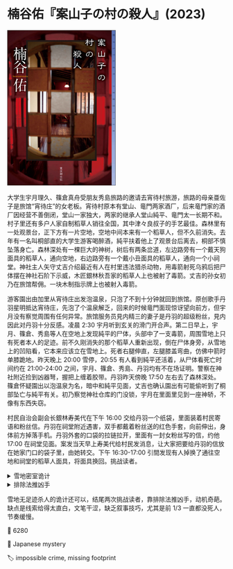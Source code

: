 # 楠谷佑『案山子の村の殺人』(2023)

<img src=images/2023_cover.jpg width=250/>

大学生宇月理久、篠倉真舟受朋友秀島旅路的邀请去宵待村旅游，旅路的母亲亜佐子是旅馆“宵待庄”的女老板。宵待村原本有堂山、竜門两家酒厂，后来竜門家的酒厂因经营不善倒闭，堂山一家独大，两家的继承人堂山純平、竜門太一长期不和。村子里还有多户人家自制稻草人销往全国，其中津々良叔子的手艺最佳。森林里有一处观景台，正下方有一片空地，空地中间本来有一个稻草人，但不久前消失。去年有一名叫桐部直的大学生游客喝醉酒，純平扶着他上了观景台后离去，桐部不慎坠落身亡。森林深处有一棵巨大的神树，树后有两条岔道，左边路旁有一个戴天狗面具的稻草人，通向空地，右边路旁有一个戴小丑面具的稻草人，通向一个小祠堂。神社主人矢守丈吉介绍最近有人在村里违法猎杀动物，用毒箭射死乌鸦后把尸体摆在神社石阶下示威，木匠銀林秋吾家的稻草人上也被射了毒箭。丈吉的孙女初乃在旅馆帮佣。一块木制指示牌上也被射入毒箭。

游客園出由加里从宵待庄出发泡温泉，只泡了不到十分钟就回到旅馆。原创歌手丹羽星明抵达宵待庄，先泡了个温泉解乏，回来的时候竜門面现惊讶望向前方，但宇月没有察觉周围有任何异常。旅馆服务员見内精三的妻子是丹羽的超级粉丝，見内因此对丹羽十分反感。凌晨 2:30 宇月听到玄关的滑门开合声。第二日早上，宇月、篠倉、秀島等人在空地上发现純平的尸体，头部中了一支毒箭，周围雪地上只有死者本人的足迹。前不久刚消失的那个稻草人重新出现，倒在尸体身旁，从雪地上的凹陷看，它本来应该立在雪地上。死者右腿伸直，左腿膝盖弯曲，仿佛中箭时单膝跪地。昨天晚上 20:00 雪停，20:55 有人看到純平还活着，从尸体看死亡时间约在 21:00-24:00 之间，宇月、篠倉、秀島、丹羽均有不在场证明。警察在神社附近捡到凶器弩，握把上缠着胶带。丹羽昨天傍晚 17:50 左右去了森林深处。篠倉怀疑園出以泡温泉为名，暗中和純平见面，丈吉也确认園出有可能偷听到了桐部坠亡与純平有关。初乃察觉神社仓库的门没锁，宇月在里面里见到一座神轿，不像有东西失窃。

村民自治会副会长銀林寿美代在下午 16:00 交给丹羽一个纸袋，里面装着村民寄语和粉丝信。丹羽在祠堂附近遇害，双手都戴着粉丝送的红色手套，向前伸出，身体前方掉落手机。丹羽外套的口袋的拉链拉开，里面有一封女粉丝写的信，约他 17:00 在祠堂见面。案发当天早上寿美代给村民发消息，让大家把要给丹羽的信放在她家门口的袋子里，由她转交。下午 16:30-17:00 引間发现有人掉换了通往空地和祠堂的稻草人面具，将面具换回。挑战读者。

<details><summary>雪地密室诡计</summary>
凶手在神轿上做了一个自动射箭装置，放在空地中央。純平来到空地，看到神轿“幻祠”，开门查看时触发机关，被毒箭射中脸颊身亡。凶手从观景台拉绳子（晚上不易发现）回收神轿和弩，销毁机关，尸体留在雪地中央。弩的握把上缠着胶带，是为了掩饰固定在轿箱中时留下的黏胶。凶手挪走稻草人是因为妨碍放神轿，等回收神轿之后再把稻草人丢回到空地上。
</details>

<details><summary>排除法推凶手</summary>
凶手假冒女粉丝给丹羽写信，约在 17:00 见面，但他不能保证寿美代在 17:00 之前把信转交，所以只能是凶手亲自在 17:00 之前把信转交给丹羽。丹羽上了二楼之后没有人有机会递信，所以信是在前一天转交。凶手交换稻草人面具，计划让丹羽走错路到空地，用射箭机关将其杀死，但引間换回面具，丹羽走正路去了祠堂。純平误打误撞去了空地，触发机关身亡。丹羽第二天去祠堂是为了捡回掉在那里的手机（伏线：戴手套无法操作手机）。凶手提前知道丹羽的入住时间，所以是旅馆员工。初乃当日没有上班，秀島母女在丹羽上楼期间没有上楼，見内出门帮亜佐子办事，由排除法可知凶手为竜門太一。丹羽前年开圣诞演唱会，引发交通堵塞，耽误了竜門母亲急病送医的时间，所以竜門杀死丹羽为母亲复仇。
</details>

雪地无足迹杀人的诡计还可以，结尾两次挑战读者，靠排除法推凶手，动机奇葩。缺点是线索给得太直白，文笔干涩，缺乏叙事技巧，尤其是前 1/3 一直都没死人，节奏缓慢。

:link: 6280

:file_folder: Japanese mystery

:label: impossible crime, missing footprint
